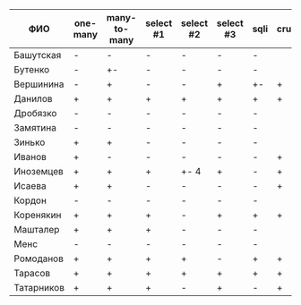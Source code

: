 | **ФИО**    | one-many | many-to-many | select #1 | select #2 | select #3 | sqli | crud | er_diagram | deploy |
|------------|----------|--------------|-----------|-----------|-----------|------|------|------------|--------|
| Башутская  | -        | -            | -         | -         | -         | -    |      |            |        |
| Бутенко    | -        | +-           | -         | -         | -         | -    |      |            |        |
| Вершинина  | -        | +            | -         | -         | +         | +-   | +    |            |        |
| Данилов    | +        | +            | +         | +         | +         | +    | +    | +          |        |
| Дробязко   | -        | -            | -         | -         | -         | -    |      |            |        |
| Замятина   | -        | -            | -         | -         | -         | -    |      |            |        |
| Зинько     | +        | +            | -         | -         | -         | -    |      |            |        |
| Иванов     | +        | -            | -         | -         | -         | -    | +    | +          |        |
| Иноземцев  | +        | +            | +         | +- 4      | +         | -    | +    | +          | +      |
| Исаева     | +        | +            | -         | -         | -         | -    | +    | +          |        |
| Кордон     | -        | -            | -         | -         | -         | -    |      |            |        |
| Коренякин  | +        | +            | +         | -         | +         | +    | +    | +          |        |
| Машталер   | +        | +            | +         | -         | -         | -    |      | +          |        |
| Менс       | -        | -            | -         | -         | -         | -    |      |            |        |
| Ромоданов  | +        | +            | +         | +         | -         | +    | +    | +          | +      |
| Тарасов    | +        | +            | +         | +         | +         | +    | +    | +          | +      |
| Татарников | +        | +            | +         | -         | +         | -    | +    | +          |        |
